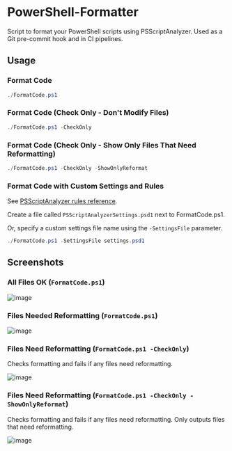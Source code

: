 # PowerShell-Formatter
Script to format your PowerShell scripts using PSScriptAnalyzer. Used as a Git pre-commit hook and in CI pipelines.

## Usage

### Format Code

```powershell
./FormatCode.ps1
```

### Format Code (Check Only - Don't Modify Files)

```powershell
./FormatCode.ps1 -CheckOnly
```

### Format Code (Check Only - Show Only Files That Need Reformatting)

```powershell
./FormatCode.ps1 -CheckOnly -ShowOnlyReformat
```

### Format Code with Custom Settings and Rules

See [PSScriptAnalyzer rules reference](https://learn.microsoft.com/en-us/powershell/utility-modules/psscriptanalyzer/rules/readme?view=ps-modules).

Create a file called `PSScriptAnalyzerSettings.psd1` next to FormatCode.ps1.

Or, specify a custom settings file name using the `-SettingsFile` parameter.

```powershell
./FormatCode.ps1 -SettingsFile settings.psd1
```

## Screenshots

### All Files OK (`FormatCode.ps1`)
![image](https://github.com/user-attachments/assets/2ba4265d-5094-4c1f-b0ef-0b9a83888cca)

### Files Needed Reformatting (`FormatCode.ps1`)
![image](https://github.com/user-attachments/assets/3fcfb10d-8d0d-4eeb-a070-f0da82cbc666)

### Files Need Reformatting (`FormatCode.ps1 -CheckOnly`)

Checks formatting and fails if any files need reformatting.

![image](https://github.com/user-attachments/assets/7dd64dab-f739-42c4-8fad-b9c126dc106e)

### Files Need Reformatting (`FormatCode.ps1 -CheckOnly -ShowOnlyReformat`)
Checks formatting and fails if any files need reformatting. Only outputs files that need reformatting.

![image](https://github.com/user-attachments/assets/b8c8bbbe-6afd-4f28-8b0c-c6801fae9448)
